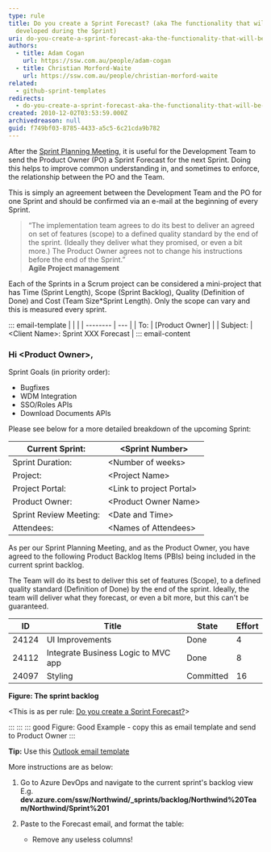 ```yaml
---
type: rule
title: Do you create a Sprint Forecast? (aka The functionality that will be
  developed during the Sprint)
uri: do-you-create-a-sprint-forecast-aka-the-functionality-that-will-be-developed-during-the-sprint
authors:
  - title: Adam Cogan
    url: https://ssw.com.au/people/adam-cogan
  - title: Christian Morford-Waite
    url: https://ssw.com.au/people/christian-morford-waite
related:
  - github-sprint-templates
redirects:
  - do-you-create-a-sprint-forecast-aka-the-functionality-that-will-be-developed-during-the-sprint
created: 2010-12-02T03:53:59.000Z
archivedreason: null
guid: f749bf03-8785-4433-a5c5-6c21cda9b782
---
```

After the [Sprint Planning Meeting](/do-you-know-what-happens-at-a-sprint-planning-meeting), it is useful for the Development Team to send the Product Owner (PO) a Sprint Forecast for the next Sprint. Doing this helps to improve common understanding in, and sometimes to enforce, the relationship between the PO and the Team.

This is simply an agreement between the Development Team and the PO for one Sprint and should be confirmed via an e-mail at the beginning of every Sprint.

<!--endintro-->

> “The implementation team agrees to do its best to deliver an agreed on set of features (scope) to a defined quality standard by the end of the sprint. (Ideally they deliver what they promised, or even a bit more.) The Product Owner agrees not to change his instructions before the end of the Sprint.”  
> **Agile Project management**

Each of the Sprints in a Scrum project can be considered a mini-project that has Time (Sprint Length), Scope (Sprint Backlog), Quality (Definition of Done) and Cost (Team Size*Sprint Length). Only the scope can vary and this is measured every sprint.

::: email-template
|          |     |
| -------- | --- |
| To:      | [Product Owner] |
| Subject: | &lt;Client Name&gt;: Sprint XXX Forecast |
::: email-content  

### Hi &lt;Product Owner&gt;,

Sprint Goals (in priority order):

* Bugfixes
* WDM Integration
* SSO/Roles APIs
* Download Documents APIs

Please see below for a more detailed breakdown of the upcoming Sprint:

| **Current Sprint:**    | **&lt;Sprint Number&gt;**      |
| ---------------------- | ------------------------------ |
| Sprint Duration:       | &lt;Number of weeks&gt;        |
| Project:               | &lt;Project Name&gt;           |
| Project Portal:        | &lt;Link to project Portal&gt; |
| Product Owner:         | &lt;Product Owner Name&gt;     |
| Sprint Review Meeting: | &lt;Date and Time&gt;          |
| Attendees:             | &lt;Names of Attendees&gt;     |

As per our Sprint Planning Meeting, and as the Product Owner, you have agreed to the following Product Backlog Items (PBIs) being included in the current sprint backlog.

The Team will do its best to deliver this set of features (Scope), to a defined quality standard (Definition of Done) by the end of the sprint. Ideally, the team will deliver what they forecast, or even a bit more, but this can't be guaranteed.

| **ID** | **Title**                           | **State** | **Effort** |
| ------ | ----------------------------------- | --------- | ---------- |
| 24124  | UI Improvements                     | Done      | 4          |
| 24112  | Integrate Business Logic to MVC app | Done      | 8          |
| 24097  | Styling                             | Committed | 16         |

**Figure: The sprint backlog**

&lt;This is as per rule: [Do you create a Sprint Forecast?](/do-you-create-a-sprint-forecast-aka-the-functionality-that-will-be-developed-during-the-sprint)&gt;

:::
:::
::: good
Figure: Good Example - copy this as email template and send to Product Owner
:::

**Tip:** Use this [Outlook email template](https://github.com/SSWConsulting/SSW.Rules.Content/raw/main/rules/do-you-create-a-sprint-forecast-aka-the-functionality-that-will-be-developed-during-the-sprint/SprintContract.oft)

More instructions are as below:

1. Go to Azure DevOps and navigate to the current sprint's backlog view
  E.g. **dev&#46;azure&#46;com/ssw/Northwind/\_sprints/backlog/Northwind%20Team/Northwind/Sprint%201**
2. Paste to the Forecast email, and format the table:

   * Remove any useless columns!
